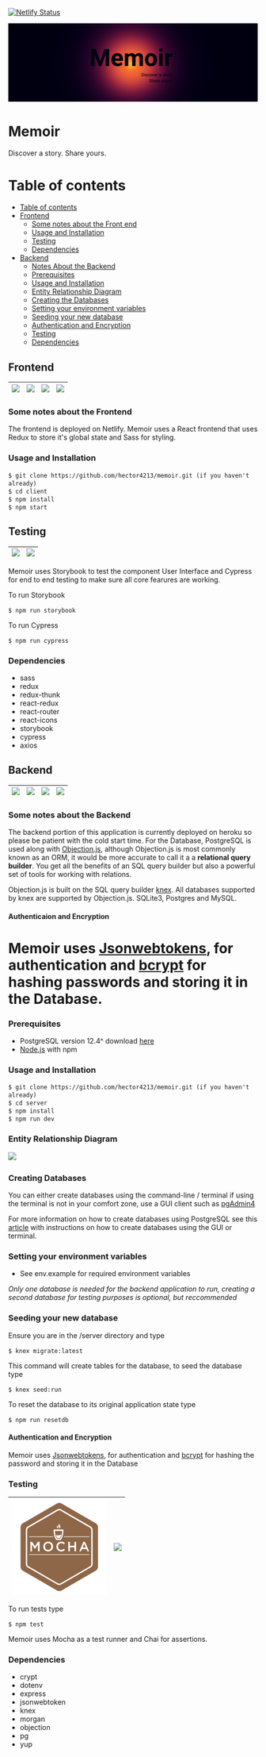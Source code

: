 [![Netlify Status](https://api.netlify.com/api/v1/badges/722411af-e8cb-4f25-9305-8dea8d5ec017/deploy-status)](https://app.netlify.com/sites/memoirapp/deploys)

![Banner Image](./client/README_images/banner.png)

# Memoir

Discover a story. Share yours.

# Table of contents

- [Table of contents](#table-of-contents)
- [Frontend](#frontend)
  - [Some notes about the Front end](#some-notes-about-the-frontend)
  - [Usage and Installation](#usage-and-installation)
  - [Testing](#testing)
  - [Dependencies](#dependencies)
  <!---michealstuffhere--->
- [Backend](#backend)
  - [Notes About the Backend](#some-notes-about-the-backend)
  - [Prerequisites](#prerequisites)
  - [Usage and Installation](#usage-and-installation)
  - [Entity Relationship Diagram](#entity-relationship-diagram)
  - [Creating the Databases](#creating-databases)
  - [Setting your environment variables](#setting-your-environment-variables)
  - [Seeding your new database](#seeding-your-new-database)
  - [Authentication and Encryption](#authentication-and-encryption)
  - [Testing](#testing)
  - [Dependencies](#dependencies)

## Frontend

| ![](https://img.icons8.com/color/344/javascript.png) | ![](https://cdn.iconscout.com/icon/free/png-256/react-3-1175109.png) | ![](https://d2eip9sf3oo6c2.cloudfront.net/tags/images/000/000/386/square_256/redux.png) | ![](https://sass-lang.com/assets/img/styleguide/seal-color-aef0354c.png) |
| ---------------------------------------------------- | -------------------------------------------------------------------- | --------------------------------------------------------------------------------------- | ------------------------------------------------------------------------ |

### Some notes about the Frontend

The frontend is deployed on Netlify. Memoir uses a React frontend that uses Redux to store it's global state and Sass for styling.

### Usage and Installation

```
$ git clone https://github.com/hector4213/memoir.git (if you haven't already)
$ cd client
$ npm install
$ npm start
```

## Testing

| ![](https://miro.medium.com/max/7200/1*Jkb_tsMBOvL6wQ8bzldu8Q.png) | ![](https://cdn.worldvectorlogo.com/logos/storybook-1.svg) |
| ------------------------------------------------------------------ | ---------------------------------------------------------- |

Memoir uses Storybook to test the component User Interface and Cypress for end to end testing to make sure all core fearures are working.

To run Storybook

```
$ npm run storybook
```

To run Cypress

```
$ npm run cypress
```

### Dependencies

- sass
- redux
- redux-thunk
- react-redux
- react-router
- react-icons
- storybook
- cypress
- axios

## Backend

| ![](https://img.icons8.com/color/344/javascript.png) | ![](https://img.icons8.com/color/344/nodejs.png) | ![](https://img.icons8.com/color/344/postgreesql.png) | ![](https://img.icons8.com/nolan/344/heroku.png) |
| ---------------------------------------------------- | ------------------------------------------------ | ----------------------------------------------------- | ------------------------------------------------ |

### Some notes about the Backend

The backend portion of this application is currently deployed on heroku so please be patient with the cold start time. For the Database, PostgreSQL is used along with [Objection.js](https://vincit.github.io/objection.js/), although Objection.js is most commonly known as an ORM, it would be more accurate to call it a a **relational query builder**. You get all the benefits of an SQL query builder but also a powerful set of tools for working with relations.

Objection.js is built on the SQL query builder [knex](https://github.com/knex/knex). All databases supported by knex are supported by Objection.js. SQLite3, Postgres and MySQL.

#### Authenticaion and Encryption

# Memoir uses [Jsonwebtokens](https://github.com/auth0/node-jsonwebtoken), for authentication and [bcrypt](https://github.com/kelektiv/node.bcrypt.js/) for hashing passwords and storing it in the Database.

### Prerequisites

- PostgreSQL version 12.4^ download [here](https://www.postgresql.org/download/)
- [Node.js](https://nodejs.org/en/download/) with npm

### Usage and Installation

    $ git clone https://github.com/hector4213/memoir.git (if you haven't already)
    $ cd server
    $ npm install
    $ npm run dev

### Entity Relationship Diagram

<img src=https://i.imgur.com/6UXIb3t.png />

### Creating Databases

You can either create databases using the command-line / terminal if using the terminal is not in your comfort zone,
use a GUI client such as [pgAdmin4](https://www.pgadmin.org/download/)

For more information on how to create databases using PostgreSQL see this [article](https://www.guru99.com/postgresql-create-database.html) with instructions on how to create databases using the GUI or terminal.

### Setting your environment variables

- See env.example for required environment variables

_Only one database is needed for the backend application to run, creating a second database for testing purposes is optional, but reccommended_

### Seeding your new database

Ensure you are in the /server directory and type

    $ knex migrate:latest

This command will create tables for the database, to seed the database type

    $ knex seed:run

To reset the database to its original application state type

    $ npm run resetdb

#### Authentication and Encryption

Memoir uses [Jsonwebtokens](https://github.com/auth0/node-jsonwebtoken), for authentication and [bcrypt](https://github.com/kelektiv/node.bcrypt.js/) for hashing the password and storing it in the Database

### Testing

| ![](https://github.com/mochajs/mocha/blob/master/assets/mocha-logo-192.png?raw=true) | ![](https://github.com/chaijs/chaijs.github.io/blob/master/img/chai-logo.png) |
| ------------------------------------------------------------------------------------ | ----------------------------------------------------------------------------- |

To run tests type

    $ npm test

Memoir uses Mocha as a test runner and Chai for assertions.

### Dependencies

- crypt
- dotenv
- express
- jsonwebtoken
- knex
- morgan
- objection
- pg
- yup
